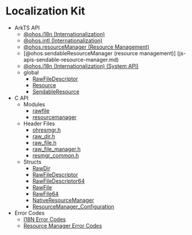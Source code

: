 # Localization Kit<!--localization-api-->

- ArkTS API<!--localization-arkts-->
  - [@ohos.i18n (Internationalization)](js-apis-i18n.md)
  - [@ohos.intl (Internationalization)](js-apis-intl.md)
  - [@ohos.resourceManager (Resource Management)](js-apis-resource-manager.md)
  - [@ohos.sendableResourceManager (resource management)] (js-apis-sendable-resource-manager.md)
  <!--Del-->
  - [@ohos.i18n (Internationalization) (System API)](js-apis-i18n-sys.md)
  <!--DelEnd-->
  - global<!--localization-global-arkts-->
    - [RawFileDescriptor](js-apis-rawFileDescriptor.md) 
    - [Resource](js-apis-resource.md)
    - [SendableResource](js-apis-sendableResource.md)
- C API<!--localization-c-->
  - Modules<!--localization-module-->
    - [rawfile](capi-rawfile.md)
    - [resourcemanager](capi-resourcemanager.md)
  - Header Files<!--localization-headerfile-->
    - [ohresmgr.h](capi-ohresmgr-h.md)
    - [raw_dir.h](capi-raw-dir-h.md)
    - [raw_file.h](capi-raw-file-h.md)
    - [raw_file_manager.h](capi-raw-file-manager-h.md)
    - [resmgr_common.h](capi-resmgr-common-h.md)
  - Structs<!--localization-struct-->
    - [RawDir](capi-rawfile-rawdir.md)
    - [RawFileDescriptor](capi-rawfile-rawfiledescriptor.md)
    - [RawFileDescriptor64](capi-rawfile-rawfiledescriptor64.md)
    - [RawFile](capi-rawfile-rawfile.md)
    - [RawFile64](capi-rawfile-rawfile64.md)
    - [NativeResourceManager](capi-rawfile-nativeresourcemanager.md)
    - [ResourceManager_Configuration](capi-resourcemanager-resourcemanager-configuration.md)
- Error Codes<!--localization-arkts-errcode-->
  - [I18N Error Codes](errorcode-i18n.md)
  - [Resource Manager Error Codes](errorcode-resource-manager.md)
